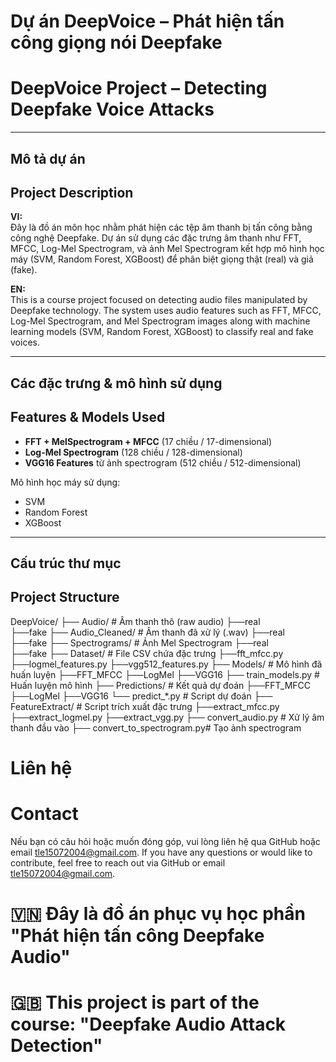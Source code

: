 #  Dự án DeepVoice – Phát hiện tấn công giọng nói Deepfake  
#  DeepVoice Project – Detecting Deepfake Voice Attacks

---

##  Mô tả dự án  
##  Project Description

**VI:**  
Đây là đồ án môn học nhằm phát hiện các tệp âm thanh bị tấn công bằng công nghệ Deepfake. Dự án sử dụng các đặc trưng âm thanh như FFT, MFCC, Log-Mel Spectrogram, và ảnh Mel Spectrogram kết hợp mô hình học máy (SVM, Random Forest, XGBoost) để phân biệt giọng thật (real) và giả (fake).

**EN:**  
This is a course project focused on detecting audio files manipulated by Deepfake technology. The system uses audio features such as FFT, MFCC, Log-Mel Spectrogram, and Mel Spectrogram images along with machine learning models (SVM, Random Forest, XGBoost) to classify real and fake voices.

---

##  Các đặc trưng & mô hình sử dụng  
##  Features & Models Used

- **FFT + MelSpectrogram + MFCC** (17 chiều / 17-dimensional)
- **Log-Mel Spectrogram** (128 chiều / 128-dimensional)
- **VGG16 Features** từ ảnh spectrogram (512 chiều / 512-dimensional)

 Mô hình học máy sử dụng:
- SVM
- Random Forest
- XGBoost

---

##  Cấu trúc thư mục  
##  Project Structure
DeepVoice/ 
├── Audio/ # Âm thanh thô (raw audio) 
    ├──real  
    ├──fake
├── Audio_Cleaned/ # Âm thanh đã xử lý (.wav) 
    ├──real  
    ├──fake
├── Spectrograms/ # Ảnh Mel Spectrogram 
    ├──real  
    ├──fake
├── Dataset/ # File CSV chứa đặc trưng 
    ├──fft_mfcc.py
    ├──logmel_features.py
    ├──vgg512_features.py
├── Models/ # Mô hình đã huấn luyện
    ├──FFT_MFCC
    ├──LogMel
    ├──VGG16
    ├── train_models.py # Huấn luyện mô hình 
├── Predictions/ # Kết quả dự đoán 
    ├──FFT_MFCC
    ├──LogMel
    ├──VGG16
    └── predict_*.py # Script dự đoán
├── FeatureExtract/ # Script trích xuất đặc trưng 
    ├──extract_mfcc.py
    ├──extract_logmel.py
    ├──extract_vgg.py
├── convert_audio.py # Xử lý âm thanh đầu vào 
├── convert_to_spectrogram.py# Tạo ảnh spectrogram

# Liên hệ
# Contact
 Nếu bạn có câu hỏi hoặc muốn đóng góp, vui lòng liên hệ qua GitHub hoặc email tle15072004@gmail.com.
 If you have any questions or would like to contribute, feel free to reach out via GitHub or email tle15072004@gmail.com.

# 🇻🇳 Đây là đồ án phục vụ học phần "Phát hiện tấn công Deepfake Audio"
# 🇬🇧 This project is part of the course: "Deepfake Audio Attack Detection"

